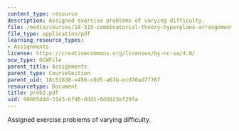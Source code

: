 ```yaml
---
content_type: resource
description: Assigned exercise problems of varying difficulty.
file: /media/courses/18-315-combinatorial-theory-hyperplane-arrangements-fall-2004/90065d4d3143bfd6ddd10db023ef29fa_prob2.pdf
file_type: application/pdf
learning_resource_types:
- Assignments
license: https://creativecommons.org/licenses/by-nc-sa/4.0/
ocw_type: OCWFile
parent_title: Assignments
parent_type: CourseSection
parent_uid: 18c51838-e456-c0d5-a63b-ecd70ad7f767
resourcetype: Document
title: prob2.pdf
uid: 90065d4d-3143-bfd6-ddd1-0db023ef29fa
---
```

Assigned exercise problems of varying difficulty.